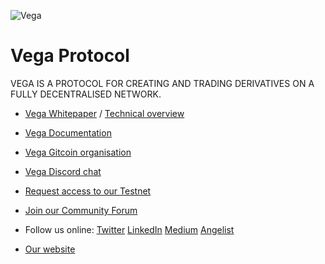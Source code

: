 ![Vega](https://pbs.twimg.com/profile_images/1232663711422218255/ImZfAfyd_200x200.jpg "Vega")

# Vega Protocol

VEGA IS A PROTOCOL FOR CREATING AND TRADING DERIVATIVES ON A FULLY DECENTRALISED NETWORK.

- [Vega Whitepaper](https://vega.xyz/papers/vega-protocol-whitepaper.pdf) / [Technical overview](https://vega.xyz/assets/vega-technical-overview.pdf)

- [Vega Documentation](https://docs.testnet.vega.xyz)

- [Vega Gitcoin organisation](https://gitcoin.co/vegaprotocol)

- [Vega Discord chat](https://discord.gg/bkAF3Tu)

- [Request access to our Testnet](https://vega.xyz/email/testnet-signup)

- [Join our Community Forum](https://community.vega.xyz)

- Follow us online: [Twitter](https://twitter.com/vegaprotocol) [LinkedIn](https://www.linkedin.com/company/vega-protocol) [Medium](https://medium.com/vegaprotocol) [Angelist](https://angel.co/company/vega-protocol)

- [Our website](https://vega.xyz)